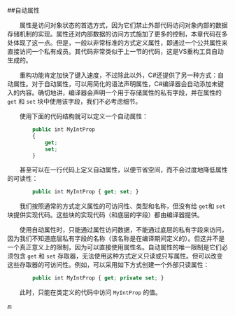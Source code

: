 ##自动属性

&emsp;&emsp;属性是访问对象状态的首选方式，因为它们禁止外部代码访问对象内部的数据存储机制的实现。属性还对内部数据的访问方式施加了更多的控制，本章代码在多处体现了这一点。但是，一般以非常标准的方式定义属性，即通过一个公共属性来直接访问一个私有成员。其代码非常类似于上一节的代码，这是VS重构工具自动生成的。

&emsp;&emsp;重构功能肯定加快了键入速度，不过除此以外，C#还提供了另一种方式：自动属性。对于自动属性，可以用简化的语法声明属性，C#编译器会自动添加未键入的内容。确切地讲，编译器会声明一个用于存储属性的私有字段，并在属性的 `get` 和 `set` 块中使用该字段，我们不必考虑细节。

&emsp;&emsp;使用下面的代码结构就可以定义一个自动属性：

```javascript
        public int MyIntProp
        {
            get;
            set;
        }
```

&emsp;&emsp;甚至可以在一行代码上定义自动属性，以便节省空间，而不会过度地降低属性的可读性：

```javascript
        public int MyIntProp { get; set; }
```
&emsp;&emsp;我们按照通常的方式定义属性的可访问性、类型和名称，但没有给 `get`和 `set` 块提供实现代码。这些块的实现代码（和底层的字段）都由编译器提供。


&emsp;&emsp;使用自动属性时，只能通过属性访问数据，不能通过底层的私有字段来访问，因为我们不知道底层私有字段的名称（该名称是在编译期间定义的）。但这并不是一个真正意义上的限制，因为可以直接使用属性名。自动属性的唯一限制是它们必须包含 `get` 和 `set` 存取器，无法使用这种方式定义只读或只写属性。但可以改变这些存取器的可访问性。例如，可以采用如下方式创建一个外部只读属性：

```javascript
        public int MyIntProp { get; private set; }
```

&emsp;&emsp;此时，只能在类定义的代码中访问 `MyIntProp` 的值。












🔚
